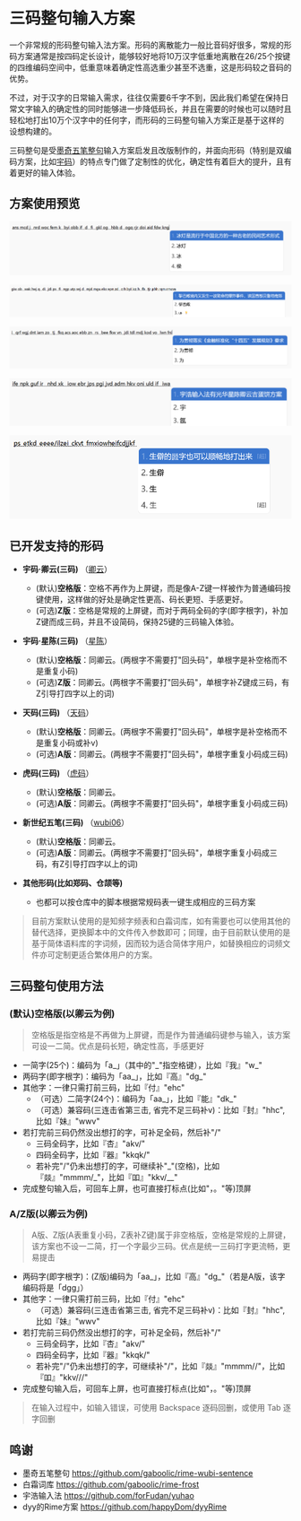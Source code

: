 # 三码整句输入方案

一个非常规的形码整句输入法方案。形码的离散能力一般比音码好很多，常规的形码方案通常是按四码定长设计，能够较好地将10万汉字低重地离散在26/25个按键的四维编码空间中，低重意味着确定性高选重少甚至不选重，这是形码较之音码的优势。

不过，对于汉字的日常输入需求，往往仅需要6千字不到，因此我们希望在保持日常文字输入的确定性的同时能够进一步降低码长，并且在需要的时候也可以随时且轻松地打出10万个汉字中的任何字，而形码的三码整句输入方案正是基于这样的设想构建的。

三码整句是受[墨奇五笔整句](https://github.com/gaboolic/rime-wubi-sentence)输入方案启发且改版制作的，并面向形码（特别是双编码方案，比如[宇码](https://yuhao.forfudan.com)）的特点专门做了定制性的优化，确定性有着巨大的提升，且有着更好的输入体验。


## 方案使用预览
![img](https://github.com/Litles/rime-xingma-sentence/blob/main/images/bing_deng.png)

![img](https://github.com/Litles/rime-xingma-sentence/blob/main/images/libaneng_baozha.png)

![img](https://github.com/Litles/rime-xingma-sentence/blob/main/images/shisiwu_guihua.png)

![img](https://github.com/Litles/rime-xingma-sentence/blob/main/images/yuhao_shurufa.png)

![img](https://github.com/Litles/rime-xingma-sentence/blob/main/images/shengpizi.png)


## 已开发支持的形码

* **宇码·卿云(三码)** （[卿云](https://yuhao.forfudan.com/docs/joy.html)）
  * (默认)**空格版**：空格不再作为上屏键，而是像A-Z键一样被作为普通编码按键使用，这样做的好处是确定性更高、码长更短、手感更好。
  * (可选)**Z版**：空格是常规的上屏键，而对于两码全码的字(即字根字)，补加Z键而成三码，并且不设简码，保持25键的三码输入体验。

* **宇码·星陈(三码)** （[星陈](https://yuhao.forfudan.com/docs/#%E7%83%82%E7%84%B6%E6%98%9F%E9%99%88)）
  * (默认)**空格版**：同卿云。(两根字不需要打"回头码"，单根字是补空格而不是重复小码)
  * (可选)**Z版**：同卿云。(两根字不需要打"回头码"，单根字补Z键成三码，有Z引导打四字以上的词)

* **天码(三码)** （[天码](https://yuhao.forfudan.com/sky)）
  * (默认)**空格版**：同卿云。(两根字不需要打"回头码"，单根字是补空格而不是重复小码或补v)
  * (可选)**A版**：同卿云。(两根字不需要打"回头码"，单根字重复小码成三码)

* **虎码(三码)** （[虎码](https://tiger-code.com)）
  * (默认)**空格版**：同卿云。
  * (可选)**A版**：同卿云。(两根字不需要打"回头码"，单根字重复小码成三码)

* **新世纪五笔(三码)** （[wubi06](https://github.com/CNMan/UnicodeCJK-WuBi06)）
  * (默认)**空格版**：同卿云。
  * (可选)**A版**：同卿云。(两根字不需要打"回头码"，单根字重复小码成三码，有Z引导打四字以上的词)

* **其他形码(比如郑码、仓颉等)**
  * 也都可以按仓库中的脚本根据常规码表一键生成相应的三码方案

> 目前方案默认使用的是知频字频表和白霜词库，如有需要也可以使用其他的替代选择，更换脚本中的文件传入参数即可；同理，由于目前默认使用的是基于简体语料库的字词频，因而较为适合简体字用户，如替换相应的词频文件亦可定制更适合繁体用户的方案。

## 三码整句使用方法

### (默认)空格版(以卿云为例)

> 空格版是指空格是不再做为上屏键，而是作为普通编码键参与输入，该方案可设一二简。优点是码长短，确定性高，手感更好

* 一简字(25个)：编码为「a_」（其中的"\_"指空格键），比如『我』"w_"
* 两码字(即字根字)：编码为「aa_」，比如『高』"dg_"
* 其他字：一律只需打前三码，比如『付』"ehc"
  * （可选）二简字(24个)：编码为「aa_」，比如『能』"dk_"
  * （可选）兼容码(三连击省第三击, 省完不足三码补v)：比如『封』"hhc", 比如『妹』"wwv"
* 若打完前三码仍然没出想打的字，可补足全码，然后补"/"
  * 三码全码字，比如『杏』"akv/"
  * 四码全码字，比如『器』"kkqk/"
  * 若补完"/"仍未出想打的字，可继续补"\_"(空格)，比如『燚』"mmmm/\_"，比如『吅』"kkv/\_\_"
* 完成整句输入后，可回车上屏，也可直接打标点(比如"，。"等)顶屏

### A/Z版(以卿云为例)

> A版、Z版(A表重复小码，Z表补Z键)属于非空格版，空格是常规的上屏键，该方案也不设一二简，打一个字最少三码。优点是统一三码打字更流畅，更易提击

* 两码字(即字根字)：(Z版)编码为「aa_」，比如『高』"dg_"（若是A版，该字编码将是「dgg」）
* 其他字：一律只需打前三码，比如『付』"ehc"
  * （可选）兼容码(三连击省第三击, 省完不足三码补v)：比如『封』"hhc", 比如『妹』"wwv"
* 若打完前三码仍然没出想打的字，可补足全码，然后补"/"
  * 三码全码字，比如『杏』"akv/"
  * 四码全码字，比如『器』"kkqk/"
  * 若补完"/"仍未出想打的字，可继续补"/"，比如『燚』"mmmm//"，比如『吅』"kkv///"
* 完成整句输入后，可回车上屏，也可直接打标点(比如"，。"等)顶屏

> 在输入过程中，如输入错误，可使用 Backspace 逐码回删，或使用 Tab 逐字回删

## 鸣谢

* 墨奇五笔整句 <https://github.com/gaboolic/rime-wubi-sentence>
* 白霜词库 <https://github.com/gaboolic/rime-frost>
* 宇浩输入法 <https://github.com/forFudan/yuhao>
* dyy的Rime方案 <https://github.com/happyDom/dyyRime>
